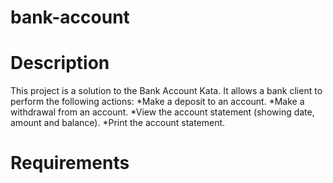 # bank-account

# Description
This project is a solution to the Bank Account Kata. It allows a bank client to perform the following actions:
 *Make a deposit to an account.
 *Make a withdrawal from an account.
 *View the account statement (showing date, amount and balance).
 *Print the account statement.

# Requirements
 
